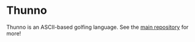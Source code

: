 # Thunno

Thunno is an ASCII-based golfing language. See the [main repository](https://github.com/Thunno/Thunno) for more!
